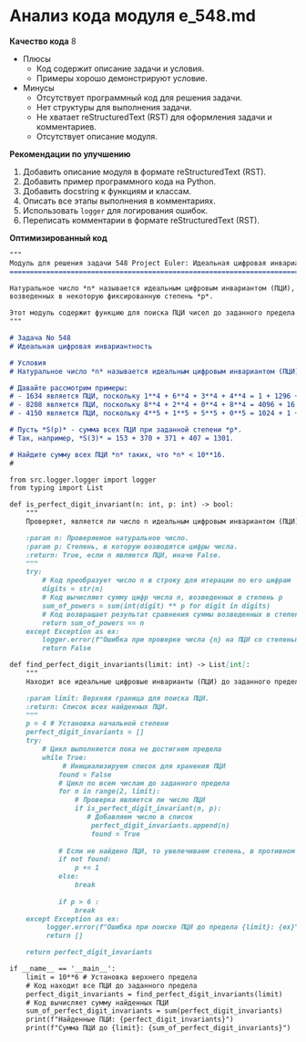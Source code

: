 # Анализ кода модуля e_548.md

**Качество кода**
8
- Плюсы
    - Код содержит описание задачи и условия.
    - Примеры хорошо демонстрируют условие.
- Минусы
    - Отсутствует программный код для решения задачи.
    - Нет структуры для выполнения задачи.
    - Не хватает reStructuredText (RST) для оформления задачи и комментариев.
    - Отсутствует описание модуля.

**Рекомендации по улучшению**
1. Добавить описание модуля в формате reStructuredText (RST).
2. Добавить пример программного кода на Python.
3. Добавить docstring к функциям и классам.
4. Описать все этапы выполнения в комментариях.
5. Использовать `logger` для логирования ошибок.
6. Переписать комментарии в формате reStructuredText (RST).

**Оптимизированный код**
```markdown
"""
Модуль для решения задачи 548 Project Euler: Идеальная цифровая инвариантность
==============================================================================

Натуральное число *n* называется идеальным цифровым инвариантом (ПЦИ), если *n* равно сумме своих цифр, 
возведенных в некоторую фиксированную степень *p*.

Этот модуль содержит функцию для поиска ПЦИ чисел до заданного предела.
"""

# Задача No 548
# Идеальная цифровая инвариантность

# Условия
# Натуральное число *n* называется идеальным цифровым инвариантом (ПЦИ), если *n* равно сумме своих цифр, возведенных в некоторую фиксированную степень *p*.

# Давайте рассмотрим примеры:
# - 1634 является ПЦИ, поскольку 1**4 + 6**4 + 3**4 + 4**4 = 1 + 1296 + 81 + 256 = 1634.
# - 8208 является ПЦИ, поскольку 8**4 + 2**4 + 0**4 + 8**4 = 4096 + 16 + 0 + 4096 = 8208.
# - 4150 является ПЦИ, поскольку 4**5 + 1**5 + 5**5 + 0**5 = 1024 + 1 + 3125 + 0 = 4150.

# Пусть *S(p)* - сумма всех ПЦИ при заданной степени *p*. 
# Так, например, *S(3)* = 153 + 370 + 371 + 407 = 1301.

# Найдите сумму всех ПЦИ *n* таких, что *n* < 10**16.
#

from src.logger.logger import logger
from typing import List

def is_perfect_digit_invariant(n: int, p: int) -> bool:
    """
    Проверяет, является ли число n идеальным цифровым инвариантом (ПЦИ) для заданной степени p.

    :param n: Проверяемое натуральное число.
    :param p: Степень, в которую возводятся цифры числа.
    :return: True, если n является ПЦИ, иначе False.
    """
    try:
        # Код преобразует число n в строку для итерации по его цифрам
        digits = str(n)
        # Код вычисляет сумму цифр числа n, возведенных в степень p
        sum_of_powers = sum(int(digit) ** p for digit in digits)
        # Код возвращает результат сравнения суммы возведенных в степень цифр с исходным числом n
        return sum_of_powers == n
    except Exception as ex:
        logger.error(f"Ошибка при проверке числа {n} на ПЦИ со степенью {p}: {ex}", exc_info=True)
        return False

def find_perfect_digit_invariants(limit: int) -> List[int]:
    """
    Находит все идеальные цифровые инварианты (ПЦИ) до заданного предела.

    :param limit: Верхняя граница для поиска ПЦИ.
    :return: Список всех найденных ПЦИ.
    """
    p = 4 # Установка начальной степени
    perfect_digit_invariants = []
    try:
        # Цикл выполняется пока не достигнем предела
        while True:
             # Инициализируем список для хранения ПЦИ
            found = False
            # Цикл по всем числам до заданного предела
            for n in range(2, limit):
                # Проверка является ли число ПЦИ
                if is_perfect_digit_invariant(n, p):
                   # Добавляем число в список
                    perfect_digit_invariants.append(n)
                    found = True
                
            # Если не найдено ПЦИ, то увелечиваем степень, в противном случае выходим из цикла
            if not found:
                p += 1
            else:
                break
                
            if p > 6 :
                break
    except Exception as ex:
         logger.error(f"Ошибка при поиске ПЦИ до предела {limit}: {ex}", exc_info=True)
         return []

    return perfect_digit_invariants

if __name__ == '__main__':
    limit = 10**6 # Установка верхнего предела
    # Код находит все ПЦИ до заданного предела
    perfect_digit_invariants = find_perfect_digit_invariants(limit)
    # Код вычисляет сумму найденных ПЦИ
    sum_of_perfect_digit_invariants = sum(perfect_digit_invariants)
    print(f"Найденные ПЦИ: {perfect_digit_invariants}")
    print(f"Сумма ПЦИ до {limit}: {sum_of_perfect_digit_invariants}")

```